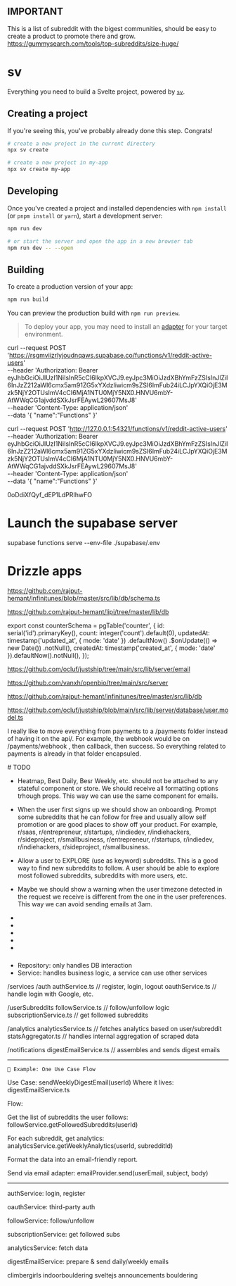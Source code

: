 ## IMPORTANT

This is a list of subreddit with the bigest communities, should be easy to create a product to promote there and grow.
https://gummysearch.com/tools/top-subreddits/size-huge/

# sv

Everything you need to build a Svelte project, powered by [`sv`](https://github.com/sveltejs/cli).

## Creating a project

If you're seeing this, you've probably already done this step. Congrats!

```bash
# create a new project in the current directory
npx sv create

# create a new project in my-app
npx sv create my-app
```

## Developing

Once you've created a project and installed dependencies with `npm install` (or `pnpm install` or `yarn`), start a development server:

```bash
npm run dev

# or start the server and open the app in a new browser tab
npm run dev -- --open
```

## Building

To create a production version of your app:

```bash
npm run build
```

You can preview the production build with `npm run preview`.

> To deploy your app, you may need to install an [adapter](https://svelte.dev/docs/kit/adapters) for your target environment.

curl --request POST 'https://rsgmviizrlyjoudnqaws.supabase.co/functions/v1/reddit-active-users' \
 --header 'Authorization: Bearer eyJhbGciOiJIUzI1NiIsInR5cCI6IkpXVCJ9.eyJpc3MiOiJzdXBhYmFzZSIsInJlZiI6InJzZ212aWl6cmx5am91ZG5xYXdzIiwicm9sZSI6ImFub24iLCJpYXQiOjE3Mzk5NjY2OTUsImV4cCI6MjA1NTU0MjY5NX0.HNVU6mbY-AtWWqCG1ajvddSXkJsrFEAywL29607MsJ8' \
 --header 'Content-Type: application/json' \
 --data '{ "name":"Functions" }'

curl --request POST 'http://127.0.0.1:54321/functions/v1/reddit-active-users' \
 --header 'Authorization: Bearer eyJhbGciOiJIUzI1NiIsInR5cCI6IkpXVCJ9.eyJpc3MiOiJzdXBhYmFzZSIsInJlZiI6InJzZ212aWl6cmx5am91ZG5xYXdzIiwicm9sZSI6ImFub24iLCJpYXQiOjE3Mzk5NjY2OTUsImV4cCI6MjA1NTU0MjY5NX0.HNVU6mbY-AtWWqCG1ajvddSXkJsrFEAywL29607MsJ8' \
 --header 'Content-Type: application/json' \
 --data '{ "name":"Functions" }'

0oDdiXfQyf_dEP1LdPRIhwFO

# Launch the supabase server

supabase functions serve --env-file ./supabase/.env

# Drizzle apps

https://github.com/rajput-hemant/infinitunes/blob/master/src/lib/db/schema.ts

https://github.com/rajput-hemant/lipi/tree/master/lib/db

export const counterSchema = pgTable('counter', {
id: serial('id').primaryKey(),
count: integer('count').default(0),
updatedAt: timestamp('updated_at', { mode: 'date' })
.defaultNow()
.$onUpdate(() => new Date())
.notNull(),
createdAt: timestamp('created_at', { mode: 'date' }).defaultNow().notNull(),
});

https://github.com/ocluf/justship/tree/main/src/lib/server/email

https://github.com/vanxh/openbio/tree/main/src/server

https://github.com/rajput-hemant/infinitunes/tree/master/src/lib/db

https://github.com/ocluf/justship/blob/main/src/lib/server/database/user.model.ts

I really like to move everything from payments to a /payments folder instead of having it on the api/.
For example, the webhook would be on /payments/webhook , then callback, then success. So everything related to payments is already in that folder encapsuled.

# TODO

- Heatmap, Best Daily, Besr Weekly, etc. should not be attached to any stateful component or store. We should receive all formatting options trhough props. This way we can use the same component for emails.

- When the user first signs up we should show an onboarding. Prompt some subreddits that he can follow for free and usually allow self promotion or are good places to show off your product. For example, r/saas, r/entrepreneur, r/startups, r/indiedev, r/indiehackers, r/sideproject, r/smallbusiness, r/entrepreneur, r/startups, r/indiedev, r/indiehackers, r/sideproject, r/smallbusiness.

- Allow a user to EXPLORE (use as keyword) subreddits. This is a good way to find new subreddits to follow. A user should be able to explore most followed subreddits, subreddits with more users, etc.

- Maybe we should show a warning when the user timezone detected in the request we receive is different from the one in the user preferences. This way we can avoid sending emails at 3am.

-

-

-

-

-

###

- Repository: only handles DB interaction
- Service: handles business logic, a service can use other services

/services
/auth
authService.ts // register, login, logout
oauthService.ts // handle login with Google, etc.

/userSubreddits
followService.ts // follow/unfollow logic
subscriptionService.ts // get followed subreddits

/analytics
analyticsService.ts // fetches analytics based on user/subreddit
statsAggregator.ts // handles internal aggregation of scraped data

/notifications
digestEmailService.ts // assembles and sends digest emails

---

    🔁 Example: One Use Case Flow

Use Case: sendWeeklyDigestEmail(userId)
Where it lives: digestEmailService.ts

Flow:

Get the list of subreddits the user follows:
followService.getFollowedSubreddits(userId)

For each subreddit, get analytics:
analyticsService.getWeeklyAnalytics(userId, subredditId)

Format the data into an email-friendly report.

Send via email adapter:
emailProvider.send(userEmail, subject, body)

---

authService: login, register

oauthService: third-party auth

followService: follow/unfollow

subscriptionService: get followed subs

analyticsService: fetch data

digestEmailService: prepare & send daily/weekly emails

climbergirls
indoorbouldering
sveltejs
announcements
bouldering
